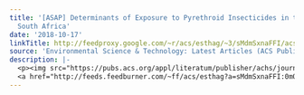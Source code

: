 ```yaml
---
title: '[ASAP] Determinants of Exposure to Pyrethroid Insecticides in the VHEMBE Cohort,
  South Africa'
date: '2018-10-17'
linkTitle: http://feedproxy.google.com/~r/acs/esthag/~3/sMdmSxnaFFI/acs.est.8b02767
source: 'Environmental Science & Technology: Latest Articles (ACS Publications)'
description: |-
  <p><img src="https://pubs.acs.org/appl/literatum/publisher/achs/journals/content/esthag/0/esthag.ahead-of-print/acs.est.8b02767/20181016/images/medium/es-2018-027678_0002.gif" alt="TOC Graphic"/></p><div><cite>Environmental Science & Technology</cite></div><div>DOI: 10.1021/acs.est.8b02767</div><div class="feedflare">
  <a href="http://feeds.feedburner.com/~ff/acs/esthag?a=sMdmSxnaFFI:0mO6Tv0qZmQ:yIl2AUoC8zA"><img src="http://feeds.feedburner.com/~ff/acs/esthag?d=yIl2AUoC8zA" border="0"></img></a>
---
```

